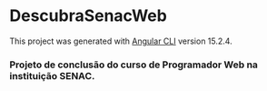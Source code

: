 # DescubraSenacWeb

This project was generated with [Angular CLI](https://github.com/angular/angular-cli) version 15.2.4.

### Projeto de conclusão do curso de Programador Web na instituição SENAC.


